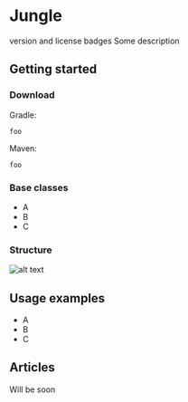 # Jungle
version and license badges
Some description


## Getting started

### Download
Gradle:
```
foo
```
Maven:
```
foo
```

### Base classes
* A
* B
* C

### Structure
![alt text](https://www.meme-arsenal.com/memes/11fd9bc47e1794457c9904f1ecaf96ac.jpg)

## Usage examples
* A
* B
* C

## Articles
Will be soon
